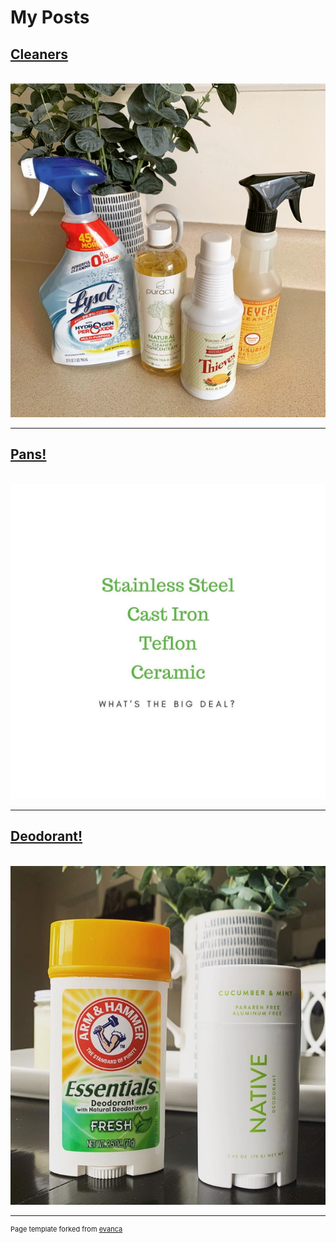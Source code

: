 # My Posts


## [Cleaners](/Cleaners)
<br>
<a href="/Cleaners"> <img src="images/2214453B-A419-44DD-B136-337C67ACCCB5.jpeg?raw=true"/> </a>

---

## [Pans!](/Pans)
<br>
<a href="/Pans"> <img src="images/pans.jpg?raw=true"/> </a>

---

## [Deodorant!](/Deodorant)
<br>
<a href="/Deodorant"> <img src="images/deodorant.png?raw=true"/> </a>

---
<p style="font-size:11px">Page template forked from <a href="https://github.com/evanca/quick-portfolio">evanca</a></p>
<!-- Remove above link if you don't want to attibute -->
